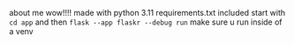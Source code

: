 about me wow!!!!
made with python 3.11
requirements.txt included
start with `cd app` and then `flask --app flaskr --debug run`
make sure u run inside of a venv 